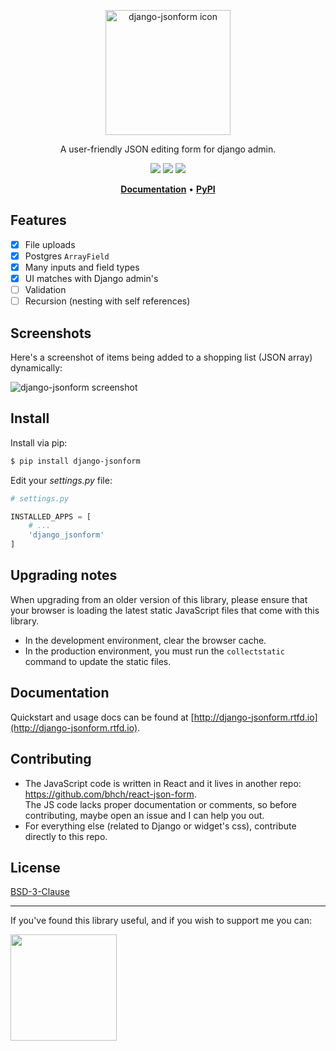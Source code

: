 <p align="center">
  <img src="https://raw.githubusercontent.com/bhch/django-jsonform/master/docs/_static/logo.png" width="200" alt="django-jsonform icon">
</p>

<p align="center">
    A user-friendly JSON editing form for django admin.
</p>

<p align="center">
  <img src="https://img.shields.io/badge/Python-%3E%3D%203.4-blue">
  <img src="https://img.shields.io/badge/Django-%3E%3D%202.0-blue">
  <img src="https://img.shields.io/pypi/dm/django-jsonform">
</p>

<p align="center">
  <strong><a href="http://django-jsonform.rtfd.io">Documentation</a></strong> &bull;
  <strong><a href="https://pypi.org/project/django-jsonform/">PyPI</a></strong>
</p>

## Features

 - [x] File uploads
 - [x] Postgres `ArrayField`
 - [x] Many inputs and field types
 - [x] UI matches with Django admin's
 - [ ] Validation
 - [ ] Recursion (nesting with self references)

## Screenshots

Here's a screenshot of items being added to a shopping list (JSON array) dynamically:

![django-jsonform screenshot](https://raw.githubusercontent.com/bhch/django-jsonform/master/docs/_static/quickstart.gif)

## Install

Install via pip:

```sh
$ pip install django-jsonform
```

Edit your *settings.py* file:

```python
# settings.py

INSTALLED_APPS = [
    # ...
    'django_jsonform'
]
```

## Upgrading notes

When upgrading from an older version of this library, please ensure that your
browser is loading the latest static JavaScript files that come with this library.

 - In the development environment, clear the browser cache.
 - In the production environment, you must run the `collectstatic` command to update
 the static files.

## Documentation

Quickstart and usage docs can be found at [http://django-jsonform.rtfd.io](http://django-jsonform.rtfd.io).

## Contributing

 - The JavaScript code is written in React and it lives in another repo: https://github.com/bhch/react-json-form.  
   The JS code lacks proper documentation or comments, so before contributing, maybe open an issue and I can help you out.
 - For everything else (related to Django or widget's css), contribute directly to this repo.

## License

[BSD-3-Clause](LICENSE.txt)

---

If you've found this library useful, and if you wish to support me you can:

<a href="https://www.buymeacoffee.com/bhch">
    <img src="https://www.buymeacoffee.com/assets/img/guidelines/download-assets-sm-2.svg" width="170">
</a>
